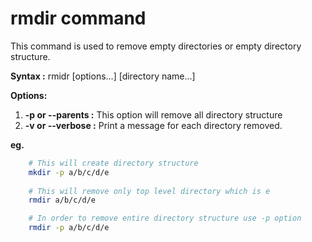 # rmdir command

This command is used to remove empty directories or empty directory structure.

**Syntax :** rmidr [options...] [directory name...]

**Options:**

1. **-p or --parents :** This option will remove all directory structure
2. **-v or --verbose :** Print a message for each directory removed.

**eg.**

``` bash
    # This will create directory structure
    mkdir -p a/b/c/d/e
    
    # This will remove only top level directory which is e
    rmdir a/b/c/d/e 

    # In order to remove entire directory structure use -p option
    rmdir -p a/b/c/d/e
```
